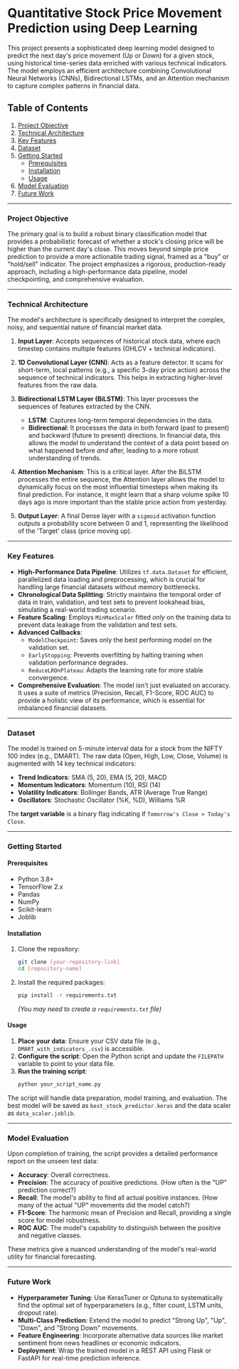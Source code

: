 # Quantitative Stock Price Movement Prediction using Deep Learning

This project presents a sophisticated deep learning model designed to predict the next day's price movement (Up or Down) for a given stock, using historical time-series data enriched with various technical indicators. The model employs an efficient architecture combining Convolutional Neural Networks (CNNs), Bidirectional LSTMs, and an Attention mechanism to capture complex patterns in financial data.

## Table of Contents
1.  [Project Objective](#project-objective)
2.  [Technical Architecture](#technical-architecture)
3.  [Key Features](#key-features)
4.  [Dataset](#dataset)
5.  [Getting Started](#getting-started)
    * [Prerequisites](#prerequisites)
    * [Installation](#installation)
    * [Usage](#usage)
6.  [Model Evaluation](#model-evaluation)
7.  [Future Work](#future-work)

---

### Project Objective

The primary goal is to build a robust binary classification model that provides a probabilistic forecast of whether a stock's closing price will be higher than the current day's close. This moves beyond simple price prediction to provide a more actionable trading signal, framed as a "buy" or "hold/sell" indicator. The project emphasizes a rigorous, production-ready approach, including a high-performance data pipeline, model checkpointing, and comprehensive evaluation.

---

### Technical Architecture

The model's architecture is specifically designed to interpret the complex, noisy, and sequential nature of financial market data.

1.  **Input Layer**: Accepts sequences of historical stock data, where each timestep contains multiple features (OHLCV + technical indicators).

2.  **1D Convolutional Layer (CNN)**: Acts as a feature detector. It scans for short-term, local patterns (e.g., a specific 3-day price action) across the sequence of technical indicators. This helps in extracting higher-level features from the raw data.

3.  **Bidirectional LSTM Layer (BiLSTM)**: This layer processes the sequences of features extracted by the CNN.
    * **LSTM**: Captures long-term temporal dependencies in the data.
    * **Bidirectional**: It processes the data in both forward (past to present) and backward (future to present) directions. In financial data, this allows the model to understand the context of a data point based on what happened before *and* after, leading to a more robust understanding of trends.

4.  **Attention Mechanism**: This is a critical layer. After the BiLSTM processes the entire sequence, the Attention layer allows the model to dynamically focus on the most influential timesteps when making its final prediction. For instance, it might learn that a sharp volume spike 10 days ago is more important than the stable price action from yesterday.

5.  **Output Layer**: A final Dense layer with a `sigmoid` activation function outputs a probability score between 0 and 1, representing the likelihood of the 'Target' class (price moving up).

---

### Key Features

* **High-Performance Data Pipeline**: Utilizes `tf.data.Dataset` for efficient, parallelized data loading and preprocessing, which is crucial for handling large financial datasets without memory bottlenecks.
* **Chronological Data Splitting**: Strictly maintains the temporal order of data in train, validation, and test sets to prevent lookahead bias, simulating a real-world trading scenario.
* **Feature Scaling**: Employs `MinMaxScaler` fitted *only* on the training data to prevent data leakage from the validation and test sets.
* **Advanced Callbacks**:
    * `ModelCheckpoint`: Saves only the best performing model on the validation set.
    * `EarlyStopping`: Prevents overfitting by halting training when validation performance degrades.
    * `ReduceLROnPlateau`: Adapts the learning rate for more stable convergence.
* **Comprehensive Evaluation**: The model isn't just evaluated on accuracy. It uses a suite of metrics (Precision, Recall, F1-Score, ROC AUC) to provide a holistic view of its performance, which is essential for imbalanced financial datasets.

---

### Dataset

The model is trained on 5-minute interval data for a stock from the NIFTY 100 index (e.g., DMART). The raw data (Open, High, Low, Close, Volume) is augmented with 14 key technical indicators:

* **Trend Indicators**: SMA (5, 20), EMA (5, 20), MACD
* **Momentum Indicators**: Momentum (10), RSI (14)
* **Volatility Indicators**: Bollinger Bands, ATR (Average True Range)
* **Oscillators**: Stochastic Oscillator (%K, %D), Williams %R

The **target variable** is a binary flag indicating if `Tomorrow's Close > Today's Close`.

---

### Getting Started

#### Prerequisites

* Python 3.8+
* TensorFlow 2.x
* Pandas
* NumPy
* Scikit-learn
* Joblib

#### Installation

1.  Clone the repository:
    ```bash
    git clone [your-repository-link]
    cd [repository-name]
    ```
2.  Install the required packages:
    ```bash
    pip install -r requirements.txt
    ```
    *(You may need to create a `requirements.txt` file)*

#### Usage

1.  **Place your data**: Ensure your CSV data file (e.g., `DMART_with_indicators_.csv`) is accessible.
2.  **Configure the script**: Open the Python script and update the `FILEPATH` variable to point to your data file.
3.  **Run the training script**:
    ```bash
    python your_script_name.py
    ```
The script will handle data preparation, model training, and evaluation. The best model will be saved as `best_stock_predictor.keras` and the data scaler as `data_scaler.joblib`.

---

### Model Evaluation

Upon completion of training, the script provides a detailed performance report on the unseen test data:

* **Accuracy**: Overall correctness.
* **Precision**: The accuracy of positive predictions. (How often is the "UP" prediction correct?)
* **Recall**: The model's ability to find all actual positive instances. (How many of the actual "UP" movements did the model catch?)
* **F1-Score**: The harmonic mean of Precision and Recall, providing a single score for model robustness.
* **ROC AUC**: The model's capability to distinguish between the positive and negative classes.

These metrics give a nuanced understanding of the model's real-world utility for financial forecasting.

---

### Future Work

* **Hyperparameter Tuning**: Use KerasTuner or Optuna to systematically find the optimal set of hyperparameters (e.g., filter count, LSTM units, dropout rate).
* **Multi-Class Prediction**: Extend the model to predict "Strong Up", "Up", "Down", and "Strong Down" movements.
* **Feature Engineering**: Incorporate alternative data sources like market sentiment from news headlines or economic indicators.
* **Deployment**: Wrap the trained model in a REST API using Flask or FastAPI for real-time prediction inference.

